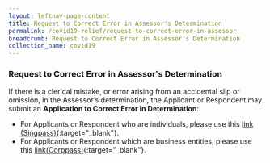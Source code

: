 ```yaml
---
layout: leftnav-page-content
title: Request to Correct Error in Assessor's Determination
permalink: /covid19-relief/request-to-correct-error-in-assessor
breadcrumb: Request to Correct Error in Assessor's Determination
collection_name: covid19
---
```


### Request to Correct Error in Assessor's Determination ###

If there is a clerical mistake, or error arising from an accidental slip or omission, in the Assessor’s determination, the Applicant or Respondent may submit an <b>Application to Correct Error in Determination</b>:.

* For Applicants or Respondent who are individuals, please use this [link (Singpass)](https://go.gov.sg/correct-error-in-determination-singpass){:target="_blank"}.
* For Applicants or Respondent which are business entities, please use this [link(Corppass)](https://go.gov.sg/correct-error-in-determination-corppass){:target="_blank"}.
